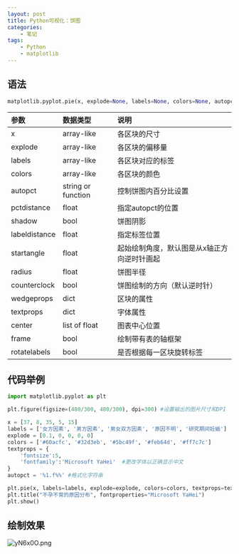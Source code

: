 ```yaml
---
layout: post
title: Python可视化：饼图
categories:
    - 笔记
tags:
    - Python
    - matplotlib
---
```


## 语法

```python
matplotlib.pyplot.pie(x, explode=None, labels=None, colors=None, autopct=None, pctdistance=0.6, shadow=False, labeldistance=1.1, startangle=None, radius=None, counterclock=True, wedgeprops=None, textprops=None, center=(0, 0), frame=False, rotatelabels=False, hold=None, data=None)
```

|参数|数据类型|说明|
|:------|:------|:------|
|x|array-like|各区块的尺寸|
|explode|array-like|各区块的偏移量|
|labels|array-like|各区块对应的标签|
|colors|array-like|各区块的颜色|
|autopct|string or function|控制饼图内百分比设置|
|pctdistance|float|指定autopct的位置|
|shadow|bool|饼图阴影|
|labeldistance|float|指定标签位置|
|startangle|float|起始绘制角度，默认图是从x轴正方向逆时针画起|
|radius|float|饼图半径|
|counterclock|bool|饼图绘制的方向（默认逆时针）|
|wedgeprops|dict|区块的属性|
|textprops|dict|字体属性|
|center|list of float|图表中心位置|
|frame|bool|绘制带有表的轴框架|
|rotatelabels|bool|是否根据每一区块旋转标签|


## 代码举例

```python
import matplotlib.pyplot as plt

plt.figure(figsize=(480/300, 480/300), dpi=300) #设置输出的图片尺寸和DPI

x = [37, 8, 35, 5, 15]
labels = ['女方因素', '男方因素', '男女双方因素', '原因不明', '研究期间妊娠']
explode = [0.1, 0, 0, 0, 0]
colors = ['#60acfc', '#32d3eb', '#5bc49f', '#feb64d', '#ff7c7c']
textprops = {
    'fontsize':5,
    'fontfamily':'Microsoft YaHei'  #更改字体以正确显示中文
}
autopct = '%1.f%%' #格式化字符串

plt.pie(x, labels=labels, explode=explode, colors=colors, textprops=textprops, autopct=autopct)
plt.title("不孕不育的原因分布", fontproperties="Microsoft YaHei")
plt.show()
```

## 绘制效果

![yN6x0O.png](https://s3.ax1x.com/2021/02/07/yN6x0O.png)